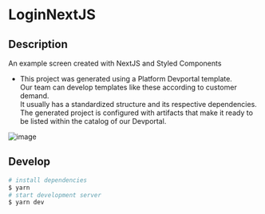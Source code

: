 # LoginNextJS

## Description

An example screen created with NextJS and Styled Components


- This project was generated using a Platform Devportal template. <br>
Our team can develop templates like these according to customer demand. <br>
It usually has a standardized structure and its respective dependencies. <br>
The generated project is configured with artifacts that make it ready to be listed within the catalog of our Devportal.


<img src="https://images2.imgbox.com/3a/dd/QBDHoUzs_o.png" alt="image"/></a>


## Develop

~~~bash
# install dependencies
$ yarn
# start development server
$ yarn dev
~~~
